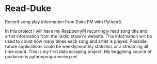 # Read-Duke
Record song play information from Duke FM with Python3.

In this project I will have my RaspberryPi recurringly read song title and artist information from the raidio staion's website. 
This information will be used to count how many times each song and artist is played.
Possible future applications could be weekly/monthly statistics or a streaming all time count.
This is my first data scraping project.
My beggining source of guidance is pythonprogramming.net.
